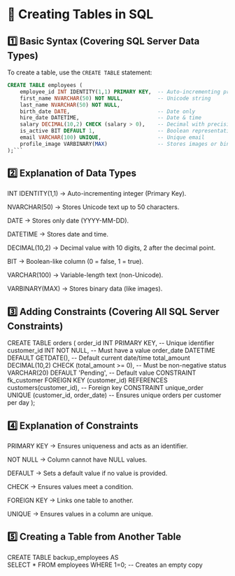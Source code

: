 # 📘 Creating Tables in SQL  

## 1️⃣ Basic Syntax (Covering SQL Server Data Types)  
To create a table, use the `CREATE TABLE` statement:  
```sql
CREATE TABLE employees (
    employee_id INT IDENTITY(1,1) PRIMARY KEY,  -- Auto-incrementing primary key
    first_name NVARCHAR(50) NOT NULL,           -- Unicode string
    last_name NVARCHAR(50) NOT NULL,
    birth_date DATE,                            -- Date only
    hire_date DATETIME,                         -- Date & time
    salary DECIMAL(10,2) CHECK (salary > 0),    -- Decimal with precision
    is_active BIT DEFAULT 1,                    -- Boolean representation (0 or 1)
    email VARCHAR(100) UNIQUE,                  -- Unique email
    profile_image VARBINARY(MAX)                -- Stores images or binary data
);```

```
## 2️⃣ Explanation of Data Types
INT IDENTITY(1,1) → Auto-incrementing integer (Primary Key).

NVARCHAR(50) → Stores Unicode text up to 50 characters.

DATE → Stores only date (YYYY-MM-DD).

DATETIME → Stores date and time.

DECIMAL(10,2) → Decimal value with 10 digits, 2 after the decimal point.

BIT → Boolean-like column (0 = false, 1 = true).

VARCHAR(100) → Variable-length text (non-Unicode).

VARBINARY(MAX) → Stores binary data (like images).

## 3️⃣ Adding Constraints (Covering All SQL Server Constraints)

CREATE TABLE orders (
    order_id INT PRIMARY KEY,                      -- Unique identifier
    customer_id INT NOT NULL,                      -- Must have a value
    order_date DATETIME DEFAULT GETDATE(),         -- Default current date/time
    total_amount DECIMAL(10,2) CHECK (total_amount >= 0),  -- Must be non-negative
    status VARCHAR(20) DEFAULT 'Pending',          -- Default value
    CONSTRAINT fk_customer FOREIGN KEY (customer_id) REFERENCES customers(customer_id),  -- Foreign key
    CONSTRAINT unique_order UNIQUE (customer_id, order_date)  -- Ensures unique orders per customer per day
);

## 4️⃣ Explanation of Constraints
PRIMARY KEY → Ensures uniqueness and acts as an identifier.

NOT NULL → Column cannot have NULL values.

DEFAULT → Sets a default value if no value is provided.

CHECK → Ensures values meet a condition.

FOREIGN KEY → Links one table to another.

UNIQUE → Ensures values in a column are unique.

## 5️⃣ Creating a Table from Another Table
CREATE TABLE backup_employees AS  
SELECT * FROM employees WHERE 1=0;  -- Creates an empty copy  
